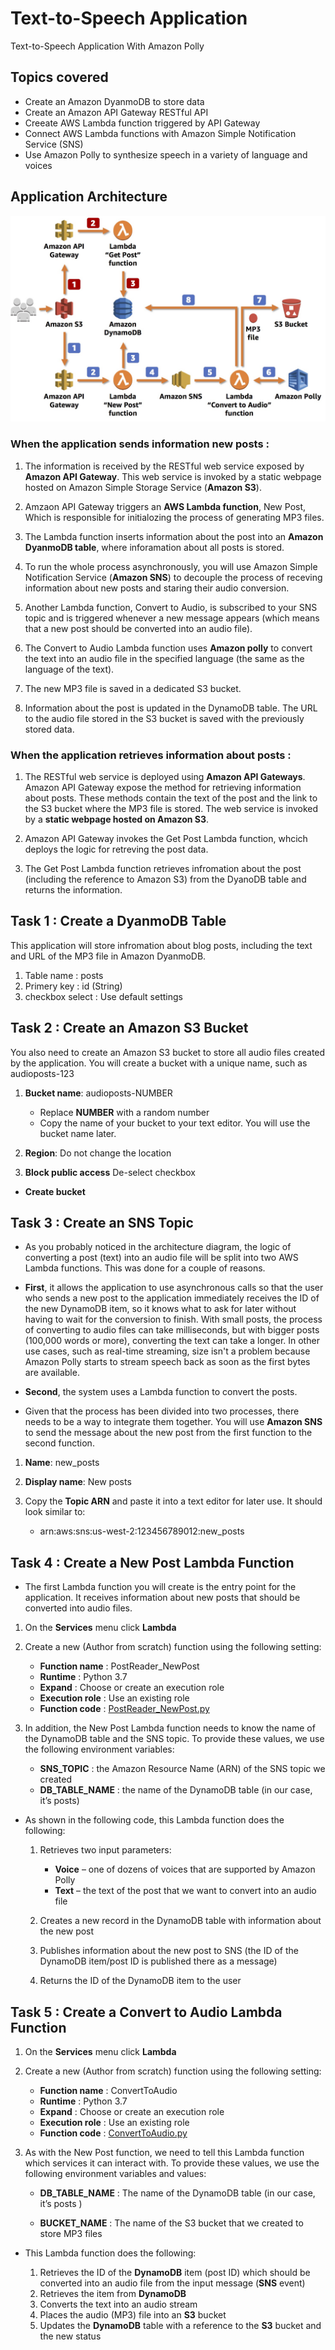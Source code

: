 # Text-to-Speech Application
 Text-to-Speech Application With Amazon Polly
## Topics covered
* Create an Amazon DyanmoDB to store data
* Create an Amazon API Gateway RESTful API
* Creeate AWS Lambda function triggered by API Gateway
* Connect AWS Lambda functions with Amazon Simple Notification Service (SNS)
* Use Amazon Polly to synthesize speech in a variety of language and voices

## Application Architecture

![Application Architecture](Images/architecture.jpg)

### When the application sends information new posts :
1. The information is received by the RESTful web service exposed by **Amazon API Gateway**. This web service is invoked by a static webpage hosted on Amazon Simple Storage Service (**Amazon S3**).

2. Amzaon API Gateway triggers an **AWS Lambda function**, New Post, Which is responsible for initialozing the process of generating MP3 files.

3. The Lambda function inserts information about the post into an **Amazon DyanmoDB table**, where inforamation about all posts is stored.

4. To run the whole process asynchronously, you will use Amazon Simple Notification Service (**Amazon SNS**) to decouple the process of receving information about new posts and staring their audio conversion.

5. Another Lambda function, Convert to Audio, is subscribed to your SNS topic and is triggered whenever a new message appears (which means that a new post should be converted into an audio file).

6. The Convert to Audio Lambda function uses **Amazon polly** to convert the text into an audio file in the specified language (the same as the language of the text).

7. The new MP3 file is saved in a dedicated S3 bucket.

8. Information about the post is updated in the DynamoDB table. The URL to the audio file stored in the S3 bucket is saved with the previously stored data.  

### When the application retrieves information about posts :
1. The RESTful web service is deployed using **Amazon API Gateways**. Amazon API Gateway expose the method for retrieving information about posts. These methods contain the text of the post and the link to the S3 bucket where the MP3 file is stored. The web service is invoked by a **static webpage hosted on Amazon S3**.

2. Amazon API Gateway invokes the Get Post Lambda function, whcich deploys the logic for retreving the post data.

3. The Get Post Lambda function retrieves infromation about the post (including the reference to Amazon S3) from the DyanoDB table and returns the information. 

## Task 1 : Create a DyanmoDB Table
This application will store infromation about blog posts, including the text and URL of the MP3 file in Amazon DyanmoDB.
1. Table name : posts
2. Primery key : id (String)
3. checkbox select : Use default settings

## Task 2 : Create an Amazon S3 Bucket
You also need to create an Amazon S3 bucket to store all audio files created by the application. You will create a bucket with a unique name, such as audioposts-123
1. **Bucket name**: audioposts-NUMBER

   - Replace **NUMBER** with a random number
   - Copy the name of your bucket to your text editor. You will use the bucket name later.

2. **Region**: Do not change the location

3. **Block public access** De-select checkbox

- **Create bucket**

## Task 3 : Create an SNS Topic

- As you probably noticed in the architecture diagram, the logic of converting a post (text) into an audio file will be split into two AWS Lambda functions. This was done for a couple of reasons.

- **First**, it allows the application to use asynchronous calls so that the user who sends a new post to the application immediately receives the ID of the new DynamoDB item, so it knows what to ask for later without having to wait for the conversion to finish. With small posts, the process of converting to audio files can take milliseconds, but with bigger posts (100,000 words or more), converting the text can take a longer. In other use cases, such as real-time streaming, size isn't a problem because Amazon Polly starts to stream speech back as soon as the first bytes are available.

- **Second**, the system uses a Lambda function to convert the posts.

- Given that the process has been divided into two processes, there needs to be a way to integrate them together. You will use **Amazon SNS** to send the message about the new post from the first function to the second function.

1. **Name**: new_posts

2. **Display name**: New posts

3. Copy the **Topic ARN** and paste it into a text editor for later use. It should look similar to:
   - arn:aws:sns:us-west-2:123456789012:new_posts

## Task 4 : Create a New Post Lambda Function

- The first Lambda function you will create is the entry point for the application. It receives information about new posts that should be converted into audio files.

1. On the **Services** menu click **Lambda**

2. Create a new (Author from scratch) function using the following setting:
      
   - **Function name** : PostReader_NewPost
   - **Runtime** : Python 3.7
   - **Expand** : Choose or create an execution role
   - **Execution role** : Use an existing role
   - **Function code** : [PostReader_NewPost.py](https://github.com/Mukundkhunt/Text-to-Speech-Application/blob/master/Document/PostReader_NewPost_Func.py)

3. In addition, the New Post Lambda function needs to know the name of the DynamoDB table and the SNS topic. To provide these values, we use the following environment variables:

   - **SNS_TOPIC** : the Amazon Resource Name (ARN) of the SNS topic we created
   - **DB_TABLE_NAME** : the name of the DynamoDB table (in our case, it’s posts)

- As shown in the following code, this Lambda function does the following:
  1.  Retrieves two input parameters:
      - **Voice** – one of dozens of voices that are supported by Amazon Polly
      - **Text** – the text of the post that we want to convert into an audio file
  2.  Creates a new record in the DynamoDB table with information about the new post

  3. Publishes information about the new post to SNS (the ID of the DynamoDB item/post ID is published there as a message)
  
  4.  Returns the ID of the DynamoDB item to the user


## Task 5 : Create a Convert to Audio Lambda Function
1. On the **Services** menu click **Lambda**

2. Create a new (Author from scratch) function using the following setting:
      
   - **Function name** : ConvertToAudio
   - **Runtime** : Python 3.7
   - **Expand** : Choose or create an execution role
   - **Execution role** : Use an existing role
   - **Function code** : [ConvertToAudio.py](https://github.com/Mukundkhunt/Text-to-Speech-Application/blob/master/Document/ConvertToAudio_Func.py)

3. As with the New Post function, we need to tell this Lambda function which services it can interact with.  To provide these values, we use the following environment variables and values:

   - **DB_TABLE_NAME** : The name of the DynamoDB table (in our case, it’s posts )
   
   - **BUCKET_NAME** : The name of the S3 bucket that we created to store MP3 files

- This Lambda function does the following:

   1. Retrieves the ID of the **DynamoDB** item (post ID) which should be converted into an audio file from the input message (**SNS** event)
   2. Retrieves the item from **DynamoDB**
   3. Converts the text into an audio stream
   4. Places the audio (MP3) file into an **S3** bucket
   5. Updates the **DynamoDB** table with a reference to the **S3** bucket and the new status